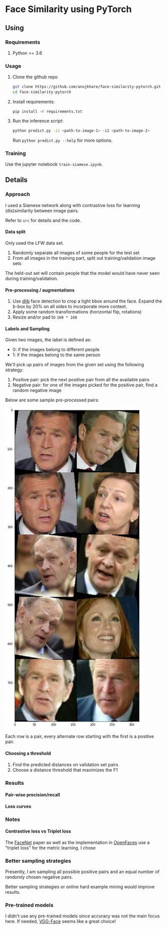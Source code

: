 # Face Similarity using PyTorch

## Using
### Requirements
1. Python >= 3.6

### Usage
1. Clone the github repo
    ```bash
    git clone https://github.com/anujkhare/face-similarity-pytorch.git
    cd face-similarity-pytorch
    ```
2. Install requirements:
    ```
    pip install -r requirements.txt
    ```
3. Run the inference script:
    ```bash
    python predict.py -i1 <path-to-image-1> -i2 <path-to-image-2>
    ```

    Run `python predict.py --help` for more options.

### Training
Use the jupyter notebook `train-siamese.ipynb`.

## Details

### Approach
I used a Siamese network along with contrastive loss for learning
(dis)similarity between image pairs.

Refer to `src` for details and the code.

#### Data split
Only used the LFW data set.
1. Randomly separate all images of some people for the test set
2. From all images in the training part, split out training/validation image sets

The held-out set will contain people that the model would have never
seen during training/validation.

#### Pre-processing / augmentations
1. Use [dlib]() face detection to crop a tight bbox around the face.
    Expand the b-box by 20% on all sides to incorporate more context.
2. Apply some random transformations (horizontal flip, rotations)
3. Resize and/or pad to `160 * 160`

#### Labels and Sampling
Given two images, the label is defined as:
- 0: if the images belong to different people
- 1: if the images belong to the same person

We'll pick up pairs of images from the given set using the following strategy:
1. Positive pair: pick the next positive pair from all the available pairs
2. Negative pair: for one of the images picked for the positive pair,
    find a random negative image

Below are some sample pre-processed pairs:

![image](docs/sample_images.png)

Each row is a pair, every alternate row starting with the first is a
positive pair.

#### Choosing a threshold
1. Find the predicted distances on validation set pairs
2. Choose a distance threshold that maximizes the F1

### Results

#### Pair-wise precision/recall

#### Loss curves

### Notes
#### Contrastive loss vs Triplet loss
The [FaceNet]() paper as well as the implementation in
[OpenFaces](https://openface-api.readthedocs.io) use a "triplet loss"
for the metric learning. I chose

### Better sampling strategies
Presently, I am sampling all possible positive pairs and an equal number
of randomly chosen negative pairs.

Better sampling strategies or online hard example mining would improve
results.

### Pre-trained models
I didn't use any pre-trained models since accuracy was not the main
focus here. If needed, [VGG-Face](https://github.com/ox-vgg/vgg_face2)
seems like a great choice!

